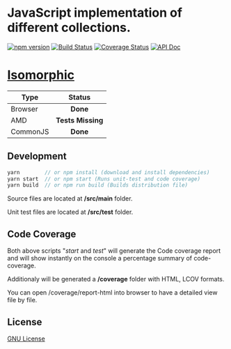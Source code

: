 # JavaScript implementation of different collections.

[![npm version](https://badge.fury.io/js/javascript-collections.svg)](https://badge.fury.io/js/javascript-collections)
[![Build Status](https://travis-ci.org/mvallim/javascript-collections.svg?branch=master)](https://travis-ci.org/mvallim/javascript-collections)
[![Coverage Status](https://coveralls.io/repos/github/mvallim/javascript-collections/badge.svg?branch=master)](https://coveralls.io/github/mvallim/javascript-collections?branch=master)
[![API Doc](https://doclets.io/mvallim/javascript-collections/master.svg)](https://doclets.io/mvallim/javascript-collections/master)

# [Isomorphic](https://github.com/mvallim/javascript-collections/issues/4)
| **Type** 	| **Status** 	|
|----------	|:----------:	|
|  Browser 	|  **Done**  	|
|      AMD 	|  **Tests Missing**  	|
| CommonJS 	|  **Done**   	|


## Development

```js
yarn        // or npm install (download and install dependencies)
yarn start  // or npm start (Runs unit-test and code coverage)
yarn build  // or npm run build (Builds distribution file)
```
Source files are located at **/src/main** folder.

Unit test files are located at **/src/test** folder.

## Code Coverage

Both above scripts "_start_ and _test_" will generate the Code coverage report and will show instantly on the console a percentage summary of code-coverage.

Additionaly will be generated a **/coverage** folder with HTML, LCOV formats.

You can open /coverage/report-html into browser to have a detailed view file by file.

## License
[GNU License](LICENSE)
